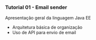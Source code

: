 ### Tutorial 01 - Email sender

Apresentação geral da linguagem Java EE

- Arquitetura básica de organização
- Uso de API para envio de email